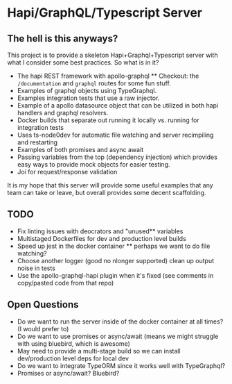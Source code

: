 # Hapi/GraphQL/Typescript Server

## The hell is this anyways?

This project is to provide a skeleton Hapi+Graphql+Typescript server with what I consider some best practices. So what is in it?

* The hapi REST framework with apollo-graphql
** Checkout: the `/documentation` and `graphql` routes for some fun stuff.
* Examples of graphql objects using TypeGraphql.
* Examples integration tests that use a raw injector.
* Example of a apollo datasource object that can be utilized in both hapi handlers and graphql resolvers.
* Docker builds that separate out running it locally vs. running for integration tests
* Uses ts-node0dev for automatic file watching and server recimpiling and restarting
* Examples of both promises and async await
* Passing variables from the top (dependency injection) which provides easy ways to provide mock objects for easier testing.
* Joi for request/response validation

It is my hope that this server will provide some useful examples that any team can take or leave, but overall provides some decent scaffolding.

## TODO

* Fix linting issues with deocrators and "unused** variables
* Multistaged Dockerfiles for dev and production level builds
* Speed up jest in the docker container
** perhaps we want to do file watching?
* Choose another logger (good no nlonger supported) clean up output noise in tests
* Use the apollo-graphql-hapi plugin when it's fixed (see comments in copy/pasted code from that repo)

## Open Questions

* Do we want to run the server inside of the docker container at all times? (I would prefer to)
* Do we want to use promises or async/await (means we might struggle with using bluebird, which is awesome)
* May need to provide a multi-stage build so we can install dev/production level deps for local dev
* Do we want to integrate TypeORM since it works well with TypeGraphql?
* Promises or async/await? Bluebird?

